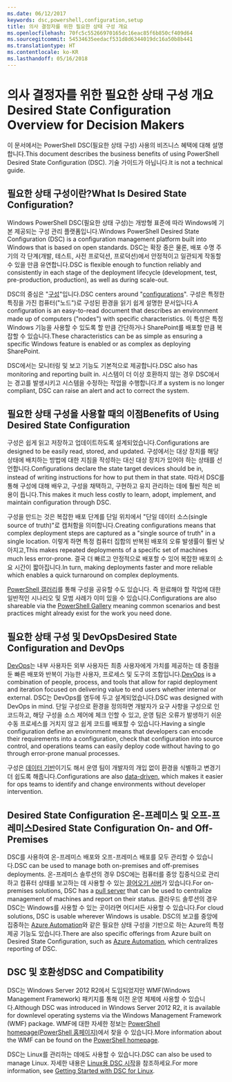 ```yaml
---
ms.date: 06/12/2017
keywords: dsc,powershell,configuration,setup
title: 의사 결정자를 위한 필요한 상태 구성 개요
ms.openlocfilehash: 70fc5c55266970165dc16eac85f6b850cf409d64
ms.sourcegitcommit: 54534635eedacf531d8d6344019dc16a50b8b441
ms.translationtype: HT
ms.contentlocale: ko-KR
ms.lasthandoff: 05/16/2018
---
```

# <a name="desired-state-configuration-overview-for-decision-makers"></a><span data-ttu-id="9106b-103">의사 결정자를 위한 필요한 상태 구성 개요</span><span class="sxs-lookup"><span data-stu-id="9106b-103">Desired State Configuration Overview for Decision Makers</span></span>

<span data-ttu-id="9106b-104">이 문서에서는 PowerShell DSC(필요한 상태 구성) 사용의 비즈니스 혜택에 대해 설명합니다.</span><span class="sxs-lookup"><span data-stu-id="9106b-104">This document describes the business benefits of using PowerShell Desired State Configuration (DSC).</span></span> <span data-ttu-id="9106b-105">기술 가이드가 아닙니다.</span><span class="sxs-lookup"><span data-stu-id="9106b-105">It is not a technical guide.</span></span>

## <a name="what-is-desired-state-configuration"></a><span data-ttu-id="9106b-106">필요한 상태 구성이란?</span><span class="sxs-lookup"><span data-stu-id="9106b-106">What Is Desired State Configuration?</span></span>

<span data-ttu-id="9106b-107">Windows PowerShell DSC(필요한 상태 구성)는 개방형 표준에 따라 Windows에 기본 제공되는 구성 관리 플랫폼입니다.</span><span class="sxs-lookup"><span data-stu-id="9106b-107">Windows PowerShell Desired State Configuration (DSC) is a configuration management platform built into Windows that is based on open standards.</span></span> <span data-ttu-id="9106b-108">DSC는 확장 중은 물론, 배포 수명 주기의 각 단계(개발, 테스트, 사전 프로덕션, 프로덕션)에서 안정적이고 일관되게 작동할 수 있을 만큼 유연합니다.</span><span class="sxs-lookup"><span data-stu-id="9106b-108">DSC is flexible enough to function reliably and consistently in each stage of the deployment lifecycle (development, test, pre-production, production), as well as during scale-out.</span></span>

<span data-ttu-id="9106b-109">DSC의 중심은 "[구성](https://msdn.microsoft.com/powershell/dsc/configurations)"입니다.</span><span class="sxs-lookup"><span data-stu-id="9106b-109">DSC centers around "[configurations](https://msdn.microsoft.com/powershell/dsc/configurations)".</span></span>
<span data-ttu-id="9106b-110">구성은 특정한 특징을 가진 컴퓨터("노드")로 구성된 환경을 읽기 쉽게 설명한 문서입니다.</span><span class="sxs-lookup"><span data-stu-id="9106b-110">A configuration is an easy-to-read document that describes an environment made up of computers ("nodes") with specific characteristics.</span></span>
<span data-ttu-id="9106b-111">이 특성은 특정 Windows 기능을 사용할 수 있도록 할 만큼 간단하거나 SharePoint를 배포할 만큼 복잡할 수 있습니다.</span><span class="sxs-lookup"><span data-stu-id="9106b-111">These characteristics can be as simple as ensuring a specific Windows feature is enabled or as complex as deploying SharePoint.</span></span>

<span data-ttu-id="9106b-112">DSC에서는 모니터링 및 보고 기능도 기본적으로 제공합니다.</span><span class="sxs-lookup"><span data-stu-id="9106b-112">DSC also has monitoring and reporting built in.</span></span>
<span data-ttu-id="9106b-113">시스템이 더 이상 호환하지 않는 경우 DSC에서는 경고를 발생시키고 시스템을 수정하는 작업을 수행합니다.</span><span class="sxs-lookup"><span data-stu-id="9106b-113">If a system is no longer compliant, DSC can raise an alert and act to correct the system.</span></span>

## <a name="benefits-of-using-desired-state-configuration"></a><span data-ttu-id="9106b-114">필요한 상태 구성을 사용할 때의 이점</span><span class="sxs-lookup"><span data-stu-id="9106b-114">Benefits of Using Desired State Configuration</span></span>

<span data-ttu-id="9106b-115">구성은 쉽게 읽고 저장하고 업데이트하도록 설계되었습니다.</span><span class="sxs-lookup"><span data-stu-id="9106b-115">Configurations are designed to be easily read, stored, and updated.</span></span>
<span data-ttu-id="9106b-116">구성에서는 대상 장치를 해당 상태에 배치하는 방법에 대한 지침을 작성하는 대신 대상 장치가 있어야 하는 상태를 선언합니다.</span><span class="sxs-lookup"><span data-stu-id="9106b-116">Configurations declare the state target devices should be in, instead of writing instructions for how to put them in that state.</span></span>
<span data-ttu-id="9106b-117">따라서 DSC를 통해 구성에 대해 배우고, 구성을 채택하고, 구현하고 유지 관리하는 데에 훨씬 적은 비용이 듭니다.</span><span class="sxs-lookup"><span data-stu-id="9106b-117">This makes it much less costly to learn, adopt, implement, and maintain configuration through DSC.</span></span>

<span data-ttu-id="9106b-118">구성을 만드는 것은 복잡한 배포 단계를 단일 위치에서 "단일 데이터 소스(single source of truth)"로 캡처함을 의미합니다.</span><span class="sxs-lookup"><span data-stu-id="9106b-118">Creating configurations means that complex deployment steps are captured as a "single source of truth" in a single location.</span></span>
<span data-ttu-id="9106b-119">이렇게 하면 특정 컴퓨터 집합의 반복된 배포의 오류 발생률이 훨씬 낮아지고,</span><span class="sxs-lookup"><span data-stu-id="9106b-119">This makes repeated deployments of a specific set of machines much less error-prone.</span></span>
<span data-ttu-id="9106b-120">결국 더 빠르고 안정적으로 배포할 수 있어 복잡한 배포의 소요 시간이 짧아집니다.</span><span class="sxs-lookup"><span data-stu-id="9106b-120">In turn, making deployments faster and more reliable which enables a quick turnaround on complex deployments.</span></span>

<span data-ttu-id="9106b-121">[PowerShell 갤러리](https://powershellgallery.com)를 통해 구성을 공유할 수도 있습니다. 즉 완료해야 할 작업에 대한 일반적인 시나리오 및 모범 사례가 이미 있을 수 있습니다.</span><span class="sxs-lookup"><span data-stu-id="9106b-121">Configurations are also shareable via the [PowerShell Gallery](https://powershellgallery.com) meaning common scenarios and best practices might already exist for the work you need done.</span></span>


## <a name="desired-state-configuration-and-devops"></a><span data-ttu-id="9106b-122">필요한 상태 구성 및 DevOps</span><span class="sxs-lookup"><span data-stu-id="9106b-122">Desired State Configuration and DevOps</span></span>

<span data-ttu-id="9106b-123">[DevOps](http://blogs.technet.com/b/ashleymcglone/archive/2015/11/20/devops-for-n00bs-ie-windows-people.aspx)는 내부 사용자든 외부 사용자든 최종 사용자에게 가치를 제공하는 데 중점을 둔 빠른 배포와 반복이 가능한 사용자, 프로세스 및 도구의 조합입니다.</span><span class="sxs-lookup"><span data-stu-id="9106b-123">[DevOps](http://blogs.technet.com/b/ashleymcglone/archive/2015/11/20/devops-for-n00bs-ie-windows-people.aspx) is a combination of people, process, and tools that allow for rapid deployment and iteration focused on delivering value to end users whether internal or external.</span></span>
<span data-ttu-id="9106b-124">DSC는 DevOps를 염두에 두고 설계되었습니다.</span><span class="sxs-lookup"><span data-stu-id="9106b-124">DSC was designed with DevOps in mind.</span></span>
<span data-ttu-id="9106b-125">단일 구성으로 환경을 정의하면 개발자가 요구 사항을 구성으로 인코드하고, 해당 구성을 소스 제어에 체크 인할 수 있고, 운영 팀은 오류가 발생하기 쉬운 수동 프로세스를 거치지 않고 쉽게 코드를 배포할 수 있습니다.</span><span class="sxs-lookup"><span data-stu-id="9106b-125">Having a single configuration define an environment means that developers can encode their requirements into a configuration, check that configuration into source control, and operations teams can easily deploy code without having to go through error-prone manual processes.</span></span>

<span data-ttu-id="9106b-126">구성은 [데이터 기반](https://msdn.microsoft.com/powershell/dsc/configdata)이기도 해서 운영 팀이 개발자의 개입 없이 환경을 식별하고 변경기 더 쉽도록 해줍니다.</span><span class="sxs-lookup"><span data-stu-id="9106b-126">Configurations are also [data-driven](https://msdn.microsoft.com/powershell/dsc/configdata), which makes it easier for ops teams to identify and change environments without developer intervention.</span></span>

## <a name="desired-state-configuration-on--and-off-premises"></a><span data-ttu-id="9106b-127">Desired State Configuration 온-프레미스 및 오프-프레미스</span><span class="sxs-lookup"><span data-stu-id="9106b-127">Desired State Configuration On- and Off-Premises</span></span>

<span data-ttu-id="9106b-128">DSC를 사용하여 온-프레미스 배포와 오프-프레미스 배포를 모두 관리할 수 있습니다.</span><span class="sxs-lookup"><span data-stu-id="9106b-128">DSC can be used to manage both on-premises and off-premises deployments.</span></span>
<span data-ttu-id="9106b-129">온-프레미스 솔루션의 경우 DSC에는 컴퓨터를 중앙 집중식으로 관리하고 컴퓨터 상태를 보고하는 데 사용할 수 있는 [끌어오기 서버](https://msdn.microsoft.com/powershell/dsc/pullserver)가 있습니다.</span><span class="sxs-lookup"><span data-stu-id="9106b-129">For on-premises solutions, DSC has a [pull server](https://msdn.microsoft.com/powershell/dsc/pullserver) that can be used to centralize management of machines and report on their status.</span></span>
<span data-ttu-id="9106b-130">클라우드 솔루션의 경우 DSC는 Windows를 사용할 수 있는 곳이라면 어디서든 사용할 수 있습니다.</span><span class="sxs-lookup"><span data-stu-id="9106b-130">For cloud solutions, DSC is usable wherever Windows is usable.</span></span>
<span data-ttu-id="9106b-131">DSC의 보고를 중앙에 집중하는 [Azure Automation](https://azure.microsoft.com/en-us/documentation/services/automation/)와 같은 필요한 상태 구성을 기반으로 하는 Azure의 특정 제공 기능도 있습니다.</span><span class="sxs-lookup"><span data-stu-id="9106b-131">There are also specific offerings from Azure built on Desired State Configuration, such as [Azure Automation](https://azure.microsoft.com/en-us/documentation/services/automation/), which centralizes reporting of DSC.</span></span>

## <a name="dsc-and-compatibility"></a><span data-ttu-id="9106b-132">DSC 및 호환성</span><span class="sxs-lookup"><span data-stu-id="9106b-132">DSC and Compatibility</span></span>

<span data-ttu-id="9106b-133">DSC는 Windows Server 2012 R2에서 도입되었지만 WMF(Windows Management Framework) 패키지를 통해 이전 운영 체제에 사용할 수 있습니다.</span><span class="sxs-lookup"><span data-stu-id="9106b-133">Although DSC was introduced in Windows Server 2012 R2, it is available for downlevel operating systems via the Windows Management Framework (WMF) package.</span></span>
<span data-ttu-id="9106b-134">WMF에 대한 자세한 정보는 [PowerShell homepage(PowerShell 홈페이지)](https://msdn.microsoft.com/en-us/powershell/)에서 찾을 수 있습니다.</span><span class="sxs-lookup"><span data-stu-id="9106b-134">More information about the WMF can be found on the [PowerShell homepage](https://msdn.microsoft.com/en-us/powershell/).</span></span>

<span data-ttu-id="9106b-135">DSC는 Linux를 관리하는 데에도 사용할 수 있습니다.</span><span class="sxs-lookup"><span data-stu-id="9106b-135">DSC can also be used to manage Linux.</span></span> <span data-ttu-id="9106b-136">자세한 내용은 [Linux용 DSC 시작](https://msdn.microsoft.com/en-us/powershell/dsc/lnxgettingstarted)을 참조하세요.</span><span class="sxs-lookup"><span data-stu-id="9106b-136">For more information, see [Getting Started with DSC for Linux](https://msdn.microsoft.com/en-us/powershell/dsc/lnxgettingstarted).</span></span>